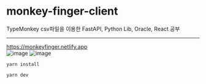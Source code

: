 # monkey-finger-client
TypeMonkey csv파일을 이용한 FastAPI, Python Lib, Oracle, React 공부

---
https://monkeyfinger.netlify.app   
![image](https://github.com/user-attachments/assets/a6ae4a97-ad6c-408a-b665-dc69ab78037e)
![image](https://github.com/user-attachments/assets/3d78be92-42e8-49b3-be5c-86eb970c87d7)

`yarn install`

`yarn dev`
